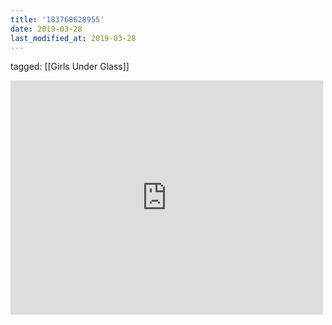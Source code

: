 ```yaml
---
title: '183768628955'
date: 2019-03-28
last_modified_at: 2019-03-28
---
```

tagged: [[Girls Under Glass]]
<iframe allow="accelerometer; autoplay; clipboard-write; encrypted-media; gyroscope; picture-in-picture" allowfullscreen="" frameborder="0" height="375" id="youtube_iframe" src="https://www.youtube.com/embed/Sf6aYvG_x8E?feature=oembed&amp;enablejsapi=1&amp;origin=https://safe.txmblr.com&amp;wmode=opaque" width="500"></iframe>
